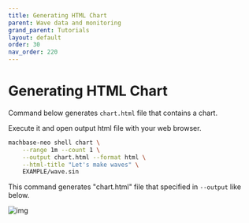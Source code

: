 ```yaml
---
title: Generating HTML Chart
parent: Wave data and monitoring
grand_parent: Tutorials
layout: default
order: 30
nav_order: 220
---
```


# Generating HTML Chart

Command below generates `chart.html` file that contains a chart.

Execute it and open output html file with your web browser.

```sh
machbase-neo shell chart \
    --range 1m --count 1 \
    --output chart.html --format html \
    --html-title "Let's make waves" \
    EXAMPLE/wave.sin
```

This command generates "chart.html" file that specified in `--output` like below.

![img](chart-html.jpg)

